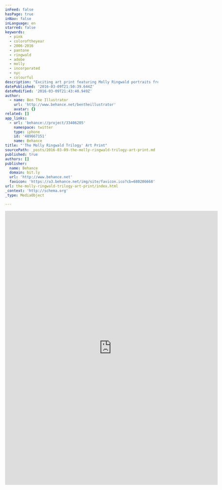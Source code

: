```yaml
---
inFeed: false
hasPage: true
inNav: false
inLanguage: en
starred: false
keywords:
  - pink
  - coloroftheyear
  - 2006-2016
  - pantone
  - ringwald
  - adobe
  - molly
  - incorporated
  - nyc
  - colourful
description: "Exciting art print featuring Molly Ringwald portraits from 3 classic 1980s John Hughes movies using Pantone's Color of the Year 2016."
datePublished: '2016-03-09T21:50:39.644Z'
dateModified: '2016-03-09T21:43:40.949Z'
author:
  - name: Ben The Illustrator
    url: 'http://www.behance.net/bentheillustrator'
    avatar: {}
related: []
app_links:
  - url: 'behance://project/33406205'
    namespace: twitter
    type: iphone
    id: '489667151'
    name: Behance
title: "'The Molly Ringwald Trilogy' Art Print"
sourcePath: _posts/2016-03-09-the-molly-ringwald-trilogy-art-print.md
published: true
authors: []
publisher:
  name: Behance
  domain: bit.ly
  url: 'http://www.behance.net'
  favicon: 'https://a3.behance.net/img/site/favicon.ico?cb=680286668'
url: the-molly-ringwald-trilogy-art-print/index.html
_context: 'http://schema.org'
_type: MediaObject

---
```

<iframe src="http://cdn.embedly.com/widgets/media.html?src=https%3A%2F%2Fwww.behance.net%2Fgallery%2F33406205%2FThe-Molly-Ringwald-Trilogy-Art-Print%3Fiframe%3D1&amp;url=https%3A%2F%2Fwww.behance.net%2Fgallery%2F33406205%2FThe-Molly-Ringwald-Trilogy-Art-Print%3Fscid%3Dsocial58893956%26adbid%3D705142503268220928%26adbpl%3Dtw%26adbpr%3D23822236&amp;image=https%3A%2F%2Fmir-s3-cdn-cf.behance.net%2Fprojects%2F404%2F9c766a33406205.Y3JvcCwxNDI5LDExMTcsODQsNjE4.jpg&amp;key=b7d04c9b404c499eba89ee7072e1c4f7&amp;type=text%2Fhtml&amp;scroll=auto&amp;schema=behance" width="700" height="900" scrolling="auto" frameborder="0" allowfullscreen="allowfullscreen" style=""></iframe>